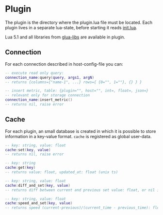 # Plugin

The plugin is the directory where the plugin.lua file must be located.
Each plugin lives in a separate lua-state, before starting it reads [init.lua](init.lua).

Lua 5.1 and all libraries from [glua-libs](https://github.com/vadv/gopher-lua-libs) are available in plugin.

## Connection

For each connection described in host-config-file you can:

```lua
-- execute read only query:
connection_name:query(query, args1, argN)
-- returns {columns={"name-1", ...} rows={ {0="", 1=""}, {} } }

-- insert metric, table: {plugin="", host="", int=, float=, json=}
-- relevant only for storage connection 
connection_name:insert_metric()
-- returns nil, raise error
```

## Cache

For each plugin, an small database is created in which it is possible to store information in a key-value format.
`cache` is registered as global user-data.

```lua
-- key: string, value: float
cache:set(key, value)
-- returns nil, raise error

-- key: string
cache:get(key)
-- returns value: float, updated_at: float (unix ts)

-- key: string, value: float
cache:diff_and_set(key, value)
-- returns diff between current and previous set value: float, or nil if previous value was doesn't set.

-- key: string, value: float
cache:speed_and_set(key, value)
-- returns speed (current-previous)/(current_time - previous_time): float, or nil if previous value was doesn't set.
```